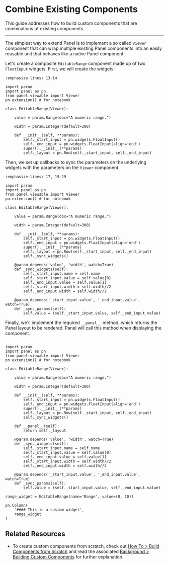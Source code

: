 # Combine Existing Components

This guide addresses how to build custom components that are combinations of existing components.

---

The simplest way to extend Panel is to implement a so called `Viewer` component that can wrap multiple existing Panel components into an easily reusable unit that behaves like a native Panel component.

Let's create a composite `EditableRange` component made up of two `FloatInput` widgets. First, we will create the widgets:

``` {code-block} python
:emphasize-lines: 13-14

import param
import panel as pn
from panel.viewable import Viewer
pn.extension() # for notebook

class EditableRange(Viewer):

    value = param.Range(doc="A numeric range.")

    width = param.Integer(default=300)

    def __init__(self, **params):
        self._start_input = pn.widgets.FloatInput()
        self._end_input = pn.widgets.FloatInput(align='end')
        super().__init__(**params)
        self._layout = pn.Row(self._start_input, self._end_input)
```

Then, we set up callbacks to sync the parameters on the underlying widgets with the parameters on the `Viewer` component.

``` {code-block} python
:emphasize-lines: 17, 19-29

import param
import panel as pn
from panel.viewable import Viewer
pn.extension() # for notebook

class EditableRange(Viewer):

    value = param.Range(doc="A numeric range.")

    width = param.Integer(default=300)

    def __init__(self, **params):
        self._start_input = pn.widgets.FloatInput()
        self._end_input = pn.widgets.FloatInput(align='end')
        super().__init__(**params)
        self._layout = pn.Row(self._start_input, self._end_input)
        self._sync_widgets()

    @param.depends('value', 'width', watch=True)
    def _sync_widgets(self):
        self._start_input.name = self.name
        self._start_input.value = self.value[0]
        self._end_input.value = self.value[1]
        self._start_input.width = self.width//2
        self._end_input.width = self.width//2

    @param.depends('_start_input.value', '_end_input.value', watch=True)
    def _sync_params(self):
        self.value = (self._start_input.value, self._end_input.value)

```

Finally, we'll implement the required ``__panel__`` method, which returns the Panel layout to be rendered. Panel will call this method when displaying the component.

```{pyodide}

import param
import panel as pn
from panel.viewable import Viewer
pn.extension() # for notebook

class EditableRange(Viewer):

    value = param.Range(doc="A numeric range.")

    width = param.Integer(default=300)

    def __init__(self, **params):
        self._start_input = pn.widgets.FloatInput()
        self._end_input = pn.widgets.FloatInput(align='end')
        super().__init__(**params)
        self._layout = pn.Row(self._start_input, self._end_input)
        self._sync_widgets()

    def __panel__(self):
        return self._layout

    @param.depends('value', 'width', watch=True)
    def _sync_widgets(self):
        self._start_input.name = self.name
        self._start_input.value = self.value[0]
        self._end_input.value = self.value[1]
        self._start_input.width = self.width//2
        self._end_input.width = self.width//2

    @param.depends('_start_input.value', '_end_input.value', watch=True)
    def _sync_params(self):
        self.value = (self._start_input.value, self._end_input.value)

range_widget = EditableRange(name='Range', value=(0, 10))

pn.Column(
    '#### This is a custom widget',
    range_widget
)
```

## Related Resources
- To create custom components from scratch, check out [How To > Build Components from Scratch](./custom_reactiveHTML.md) and read the associated [Background > Building Custom Components](../../background/components/components_custom) for further explanation.
